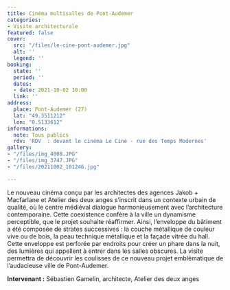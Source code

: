 ```yaml
---
title: Cinéma multisalles de Pont-Audemer
categories:
- Visite architecturale
featured: false
cover:
  src: "/files/le-cine-pont-audemer.jpg"
  alt: ''
  legend: ''
booking:
  state: ''
  period: ''
  dates:
  - date: 2021-10-02 10:00
  link: ''
address:
  place: Pont-Audemer (27)
  lat: "49.3511212"
  lon: "0.5133612"
informations:
  note: Tous publics
  rdv: 'RDV  : devant le cinéma Le Ciné - rue des Temps Modernes'
gallery:
- "/files/img_4008.JPG"
- "/files/img_3747.JPG"
- "/files/20211002_101246.jpg"

---
```

Le nouveau cinéma conçu par les architectes des agences Jakob + Macfarlane et Atelier des deux anges s’inscrit dans un contexte urbain de qualité, où le centre médiéval dialogue harmonieusement avec l’architecture contemporaine. Cette coexistence confère à la ville un dynamisme perceptible, que le projet souhaite réaffirmer. Ainsi, l’enveloppe du bâtiment a été composée de strates successives : la couche métallique de couleur vive ou de bois, la peau technique métallique et la façade vitrée du hall. Cette enveloppe est perforée par endroits pour créer un phare dans la nuit, des lumières qui appellent à entrer dans les salles obscures. La visite permettra de découvrir les coulisses de ce nouveau projet emblématique de l’audacieuse ville de Pont-Audemer.

**Intervenant :** Sébastien Gamelin, architecte, Atelier des deux anges